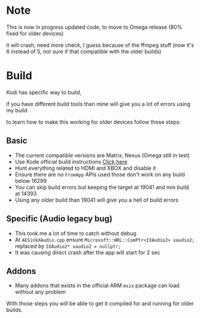 # Note

This is now in progress updated code, to move to Omega release (80% fixed for older devices)

it will crash, need more check, I guess because of the ffmpeg stuff (now it's 6 instead of 5, not sure if that compatible with the older builds)


# Build

Kodi has specific way to build,

if you have different build tools than mine will give you a lot of errors using my build

to learn how to make this working for older devices follow these steps:

## Basic
- The current compatible versions are Matrix, Nexus (Omega still in test)
- Use Kode official build instructions [Click here](https://github.com/xbmc/xbmc/blob/master/docs/README.Windows.md)
- Hunt everything related to HDMI and XBOX and disable it
- Ensure there are no `FromApp` APIs used those don't work on any build below 16299
- You can skip build errors but keeping the target at 19041 and min build at 14393
- Using any older build than 19041 will give you a hell of build errors

## Specific (Audio legacy bug)
- This took me a lot of time to catch without debug
- At `AESinkXAudio.cpp` ensure `Microsoft::WRL::ComPtr<IXAudio2> xaudio2;` replaced by `IXAudio2* xaudio2 = nullptr;`
- It was causing direct crash after the app will start for 2 sec

## Addons
- Many addons that exists in the official ARM `msix` package can load without any problem


With those steps you will be able to get it compiled for and running for older builds.